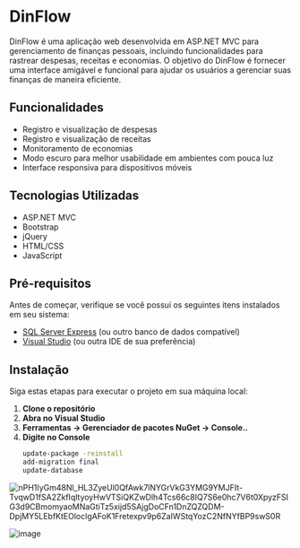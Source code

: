 # DinFlow

DinFlow é uma aplicação web desenvolvida em ASP.NET MVC para gerenciamento de finanças pessoais, incluindo funcionalidades para rastrear despesas, receitas e economias. O objetivo do DinFlow é fornecer uma interface amigável e funcional para ajudar os usuários a gerenciar suas finanças de maneira eficiente.

## Funcionalidades

- Registro e visualização de despesas
- Registro e visualização de receitas
- Monitoramento de economias
- Modo escuro para melhor usabilidade em ambientes com pouca luz
- Interface responsiva para dispositivos móveis

## Tecnologias Utilizadas

- ASP.NET MVC
- Bootstrap
- jQuery
- HTML/CSS
- JavaScript

## Pré-requisitos

Antes de começar, verifique se você possui os seguintes itens instalados em seu sistema:

- [SQL Server Express](https://www.microsoft.com/en-us/sql-server/sql-server-downloads) (ou outro banco de dados compatível)
- [Visual Studio](https://visualstudio.microsoft.com/vs/) (ou outra IDE de sua preferência)

## Instalação

Siga estas etapas para executar o projeto em sua máquina local:

1. **Clone o repositório**
2. **Abra no Visual Studio**
3. **Ferramentas -> Gerenciador de pacotes NuGet -> Console..**
4. **Digite no Console**
    ```bash
    update-package -reinstall
    add-migration final
    update-database
   
![nPH1IyGm48Nl_HL3ZyeUl0QfAwk7lNYGrVkG3YMG9YMJFIt-TvqwD1fSA2ZkfIqltyoyHwVTSiQKZwDlh4Tcs66c8IQ7S6e0hc7V6t0XpyzFSIG3d9CBmomyaoMNaGtiTz5xijd5SAjgDoCFn1DnZQZQDM-DpjMY5LEbfKtEOloclgAFoK1Fretexpv9p6ZaIWStqYozC2NfNYfBP9swS0R](https://github.com/user-attachments/assets/9725e1cf-327b-4886-9b09-be7d87bf2903)

![image](https://github.com/user-attachments/assets/067475fd-1687-41ae-b9dc-fd98f0f82c36)

